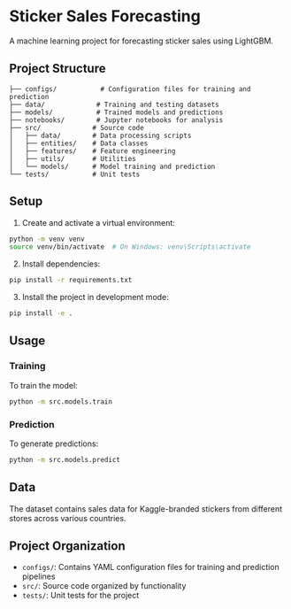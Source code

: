 # Sticker Sales Forecasting

A machine learning project for forecasting sticker sales using LightGBM.

## Project Structure

```
├── configs/           # Configuration files for training and prediction
├── data/             # Training and testing datasets
├── models/           # Trained models and predictions
├── notebooks/        # Jupyter notebooks for analysis
├── src/             # Source code
│   ├── data/        # Data processing scripts
│   ├── entities/    # Data classes
│   ├── features/    # Feature engineering
│   ├── utils/       # Utilities
│   └── models/      # Model training and prediction
└── tests/           # Unit tests
```

## Setup

1. Create and activate a virtual environment:
```bash
python -m venv venv
source venv/bin/activate  # On Windows: venv\Scripts\activate
```

2. Install dependencies:
```bash
pip install -r requirements.txt
```

3. Install the project in development mode:
```bash
pip install -e .
```

## Usage

### Training

To train the model:
```bash
python -m src.models.train
```

### Prediction

To generate predictions:
```bash
python -m src.models.predict
```

## Data

The dataset contains sales data for Kaggle-branded stickers from different stores across various countries.

## Project Organization

- `configs/`: Contains YAML configuration files for training and prediction pipelines
- `src/`: Source code organized by functionality
- `tests/`: Unit tests for the project 